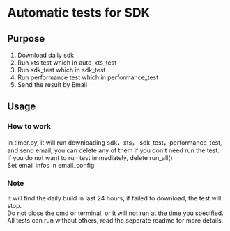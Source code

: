 # Automatic tests for SDK

## Purpose
1. Download daily sdk
2. Run xts test which in auto_xts_test
3. Run sdk_test which in sdk_test
4. Run performance test which in performance_test
5. Send the result by Email

## Usage
### How to work
In timer.py, it will run downloading sdk，xts， sdk_test，performance_test, and send email, you can delete any of them if you don't need run the test.  
If you do not want to run test immediately, delete run_all()  
Set email infos in email_config  
### Note
It will find the daily build in last 24 hours, if failed to download, the test will stop.  
Do not close the cmd or terminal, or it will not run at the time you specified.  
All tests can run without others, read the seperate readme for more details.  
